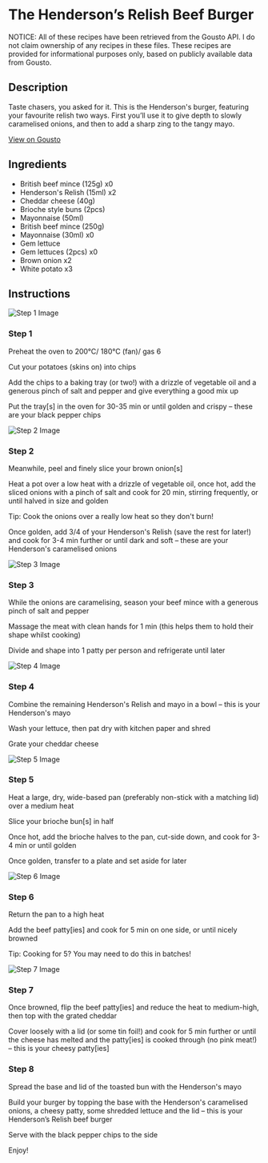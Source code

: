 # The Henderson’s Relish Beef Burger

NOTICE: All of these recipes have been retrieved from the Gousto API. I do not claim ownership of any recipes in these files. These recipes are provided for informational purposes only, based on publicly available data from Gousto.

## Description

Taste chasers, you asked for it. This is the Henderson's burger, featuring your favourite relish two ways. First you’ll use it to give depth to slowly caramelised onions, and then to add a sharp zing to the tangy mayo.

[View on Gousto](https://www.gousto.co.uk/recipes/cookbook/the-hendersons-relish-beef-burger)

## Ingredients

- British beef mince (125g) x0
- Henderson's Relish (15ml) x2
- Cheddar cheese (40g)
- Brioche style buns (2pcs)
- Mayonnaise (50ml)
- British beef mince (250g)
- Mayonnaise (30ml) x0
- Gem lettuce
- Gem lettuces (2pcs) x0
- Brown onion x2
- White potato x3

## Instructions

![Step 1 Image](https://production-media.gousto.co.uk/cms/recipe-step-image/step-1-1619786962928-x200.jpg)

### Step 1

Preheat the oven to 200°C/ 180°C (fan)/ gas 6

Cut your potatoes (skins on) into chips

Add the chips to a baking tray (or two!) with a drizzle of vegetable oil and a generous pinch of salt and pepper and give everything a good mix up

Put the tray[s] in the oven for 30-35 min or until golden and crispy – these are your black pepper chips

![Step 2 Image](https://production-media.gousto.co.uk/cms/recipe-step-image/step-2-1619786987562-x200.jpg)

### Step 2

Meanwhile, peel and finely slice your brown onion[s]

Heat a pot over a low heat with a drizzle of vegetable oil, once hot, add the sliced onions with a pinch of salt and cook for 20 min, stirring frequently, or until halved in size and golden

Tip: Cook the onions over a really low heat so they don't burn!

Once golden, add 3/4 of your Henderson's Relish (save the rest for later!) and cook for 3-4 min further or until dark and soft – these are your Henderson's caramelised onions

![Step 3 Image](https://production-media.gousto.co.uk/cms/recipe-step-image/step-3-1619787072180-x200.jpg)

### Step 3

While the onions are caramelising, season your beef mince with a generous pinch of salt and pepper

Massage the meat with clean hands for 1 min (this helps them to hold their shape whilst cooking)

Divide and shape into 1 patty per person and refrigerate until later

![Step 4 Image](https://production-media.gousto.co.uk/cms/recipe-step-image/step-4-1619787122803-x200.jpg)

### Step 4

Combine the remaining Henderson's Relish and mayo in a bowl – this is your Henderson's mayo

Wash your lettuce, then pat dry with kitchen paper and shred

Grate your cheddar cheese

![Step 5 Image](https://production-media.gousto.co.uk/cms/recipe-step-image/step-5-1619787136350-x200.jpg)

### Step 5

Heat a large, dry, wide-based pan (preferably non-stick with a matching lid) over a medium heat

Slice your brioche bun[s] in half

Once hot, add the brioche halves to the pan, cut-side down, and cook for 3-4 min or until golden

Once golden, transfer to a plate and set aside for later

![Step 6 Image](https://production-media.gousto.co.uk/cms/recipe-step-image/step-6-1619787156790-x200.jpg)

### Step 6

Return the pan to a high heat

Add the beef patty[ies] and cook for 5 min on one side, or until nicely browned

Tip: Cooking for 5? You may need to do this in batches!

![Step 7 Image](https://production-media.gousto.co.uk/cms/recipe-step-image/step-7-1619787147657-x200.jpg)

### Step 7

Once browned, flip the beef patty[ies] and reduce the heat to medium-high, then top with the grated cheddar

Cover loosely with a lid (or some tin foil!) and cook for 5 min further or until the cheese has melted and the patty[ies] is cooked through (no pink meat!) – this is your cheesy patty[ies]

### Step 8

Spread the base and lid of the toasted bun with the Henderson's mayo

Build your burger by topping the base with the Henderson's caramelised onions, a cheesy patty, some shredded lettuce and the lid – this is your Henderson’s Relish beef burger

Serve with the black pepper chips to the side

Enjoy!

